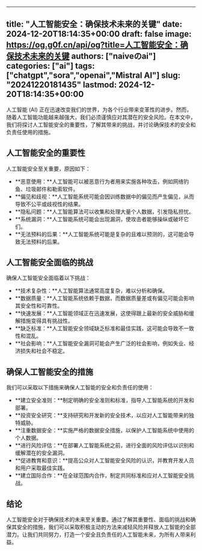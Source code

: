 
---
title: "人工智能安全：确保技术未来的关键"
date: 2024-12-20T18:14:35+00:00
draft: false
image: https://og.g0f.cn/api/og?title=人工智能安全：确保技术未来的关键
authors: ["naiveのai"]
categories: ["ai"]
tags: ["chatgpt","sora","openai","Mistral AI"]
slug: "20241220181435"
lastmod: 2024-12-20T18:14:35+00:00
---
人工智能 (AI) 正在迅速改变我们的世界，为各个行业带来变革性的进步。然而，随着人工智能功能越来越强大，我们必须谨慎应对其潜在的安全风险。在本文中，我们将探讨人工智能安全的重要性，了解其带来的挑战，并讨论确保技术的安全和负责任使用的措施。

## 人工智能安全的重要性

人工智能安全至关重要，原因如下：

- **恶意使用：**人工智能可以被恶意行为者用来实施各种攻击，例如网络钓鱼、垃圾邮件和勒索软件。
- **偏见和歧视：**人工智能系统可能会因训练数据中的偏见而产生偏见，从而导致不公平或歧视性的结果。
- **隐私问题：**人工智能算法可以收集和处理大量个人数据，引发隐私担忧。
- **系统漏洞：**人工智能系统可能会出现漏洞，使攻击者能够操纵或破坏它们。
- **无法预料的后果：**人工智能系统可能是复杂的且难以预测的，这可能会导致无法预料的后果。

## 人工智能安全面临的挑战

确保人工智能安全面临着以下挑战：

- **技术复杂性：**人工智能算法通常高度复杂，难以分析和确保。
- **数据质量：**人工智能系统依赖于数据，而数据质量差或有偏见可能会影响其安全性和可靠性。
- **快速发展：**人工智能领域正在迅速发展，这使得跟上最新的安全威胁和缓解措施变得具有挑战性。
- **缺乏标准：**人工智能安全领域缺乏标准和最佳实践，这可能会导致不一致性和混乱。
- **社会影响：**人工智能安全漏洞可能会产生广泛的社会影响，例如失业、经济损失和社会不稳定。

## 确保人工智能安全的措施

我们可以采取以下措施来确保人工智能的安全和负责任的使用：

- **建立安全准则：**制定明确的安全准则和标准，指导人工智能系统的开发和部署。
- **投资安全研究：**支持研究和开发新的安全技术，以应对人工智能带来的独特威胁。
- **注重数据安全：**实施严格的数据安全措施，以保护人工智能系统中使用的个人数据。
- **进行风险评估：**在部署人工智能系统之前，进行全面的风险评估以识别和缓解潜在的安全漏洞。
- **促进教育和意识：**提高公众对人工智能安全风险的认识，并教育开发人员和用户采取最佳实践。
- **建立国际合作：**在全球范围内合作，制定共同标准和应对人工智能安全挑战。

## 结论

人工智能安全对于确保技术的未来至关重要。通过了解其重要性、面临的挑战和确保其安全的措施，我们可以采取积极主动的方法来减轻风险并释放人工智能的全部潜力。让我们共同努力，打造一个安全且负责任的人工智能未来，为所有人带来利益。
